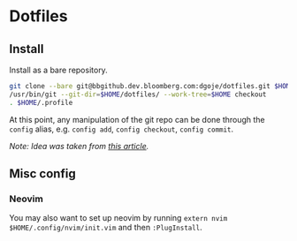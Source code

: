 # Dotfiles

## Install

Install as a bare repository.

```sh
git clone --bare git@bbgithub.dev.bloomberg.com:dgoje/dotfiles.git $HOME/dotfiles
/usr/bin/git --git-dir=$HOME/dotfiles/ --work-tree=$HOME checkout
. $HOME/.profile
```

At this point, any manipulation of the git repo can be done through the `config` alias,
e.g. `config add`, `config checkout`, `config commit`.

*Note: Idea was taken from [this article](https://www.atlassian.com/git/tutorials/dotfiles).*

## Misc config

### Neovim

You may also want to set up neovim by running `extern nvim $HOME/.config/nvim/init.vim` and then `:PlugInstall`.
